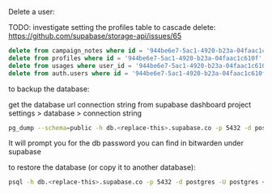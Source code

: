 Delete a user:

TODO: investigate setting the profiles table to cascade delete: https://github.com/supabase/storage-api/issues/65

```sql
delete from campaign_notes where id = '944be6e7-5ac1-4920-b23a-04faac1c610f';
delete from profiles where id = '944be6e7-5ac1-4920-b23a-04faac1c610f';
delete from usages where user_id = '944be6e7-5ac1-4920-b23a-04faac1c610f';
delete from auth.users where id = '944be6e7-5ac1-4920-b23a-04faac1c610f';
```

to backup the database:

get the database url connection string from supabase dashboard project settings > database > connection string

```bash
pg_dump --schema=public -h db.<replace-this>.supabase.co -p 5432 -d postgres -U postgres > backup.sql
```

It will prompt you for the db password you can find in bitwarden under supabase

to restore the database (or copy it to another database):

```bash
psql -h db.<replace-this>.supabase.co -p 5432 -d postgres -U postgres < backup.sql
```
